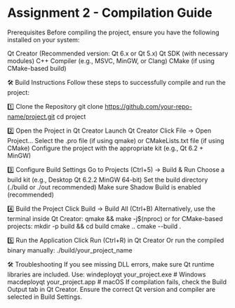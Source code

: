 # Assignment 2 - Compilation Guide

Prerequisites
Before compiling the project, ensure you have the following installed on your system:

Qt Creator (Recommended version: Qt 6.x or Qt 5.x)
Qt SDK (with necessary modules)
C++ Compiler (e.g., MSVC, MinGW, or Clang)
CMake (if using CMake-based build)


🛠️ Build Instructions
Follow these steps to successfully compile and run the project:

1️⃣ Clone the Repository
git clone https://github.com/your-repo-name/project.git
cd project

2️⃣ Open the Project in Qt Creator
Launch Qt Creator
Click File → Open Project...
Select the .pro file (if using qmake) or CMakeLists.txt file (if using CMake)
Configure the project with the appropriate kit (e.g., Qt 6.2 + MinGW)

3️⃣ Configure Build Settings
Go to Projects (Ctrl+5) → Build & Run
Choose a build kit (e.g., Desktop Qt 6.2.2 MinGW 64-bit)
Set the build directory (./build or ./out recommended)
Make sure Shadow Build is enabled (recommended)

4️⃣ Build the Project
Click Build → Build All (Ctrl+B)
Alternatively, use the terminal inside Qt Creator:
qmake && make -j$(nproc)
or for CMake-based projects:
mkdir -p build && cd build
cmake ..
cmake --build .

5️⃣ Run the Application
Click Run (Ctrl+R) in Qt Creator
Or run the compiled binary manually:
./build/your_project_name

🛠️ Troubleshooting
If you see missing DLL errors, make sure Qt runtime libraries are included. Use:
windeployqt your_project.exe  # Windows
macdeployqt your_project.app  # macOS
If compilation fails, check the Build Output tab in Qt Creator.
Ensure the correct Qt version and compiler are selected in Build Settings.
